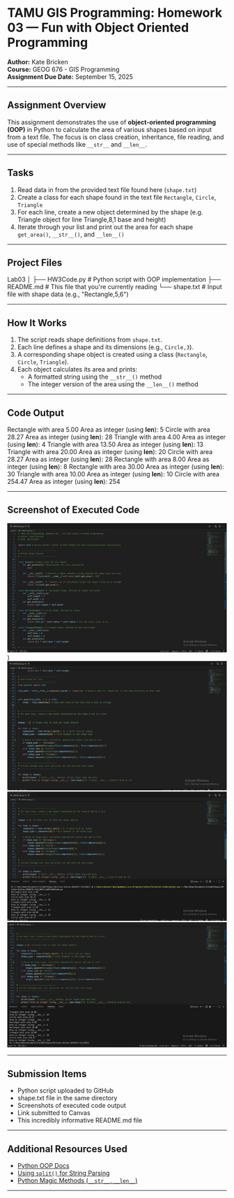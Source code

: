 # TAMU GIS Programming: Homework 03 — Fun with Object Oriented Programming

**Author:** Kate Bricken  
**Course:** GEOG 676 - GIS Programming  
**Assignment Due Date:** September 15, 2025  

---

## Assignment Overview

This assignment demonstrates the use of **object-oriented programming (OOP)** in Python to calculate the area of various shapes based on input from a text file. The focus is on class creation, inheritance, file reading, and use of special methods like `__str__` and `__len__`.

---

## Tasks

1. Read data in from the provided text file found here (`shape.txt`)  
2. Create a class for each shape found in the text file `Rectangle`, `Circle`, `Triangle`  
3. For each line, create a new object determined by the shape (e.g. Triangle object for line Triangle,8,1 base and height)
4. Iterate through your list and print out the area for each shape  `get_area()`, `__str__()`, and `__len__()`  

---

## Project Files
Lab03
│ 
├── HW3Code.py # Python script with OOP implementation
├── README.md # This file that you're currently reading
└── shape.txt # Input file with shape data (e.g., "Rectangle,5,6")


---

## How It Works

1. The script reads shape definitions from `shape.txt`.
2. Each line defines a shape and its dimensions (e.g., `Circle,3`).
3. A corresponding shape object is created using a class (`Rectangle`, `Circle`, `Triangle`).
4. Each object calculates its area and prints:
   - A formatted string using the `__str__()` method
   - The integer version of the area using the `__len__()` method

---

## Code Output
Rectangle with area 5.00
Area as integer (using __len__): 5
Circle with area 28.27
Area as integer (using __len__): 28
Triangle with area 4.00
Area as integer (using __len__): 4
Triangle with area 13.50
Area as integer (using __len__): 13
Triangle with area 20.00
Area as integer (using __len__): 20
Circle with area 28.27
Area as integer (using __len__): 28
Rectangle with area 8.00
Area as integer (using __len__): 8
Rectangle with area 30.00
Area as integer (using __len__): 30
Triangle with area 10.00
Area as integer (using __len__): 10
Circle with area 254.47
Area as integer (using __len__): 254

---

## Screenshot of Executed Code

![HW03 Screenshot #1](https://github.com/KTB2025/Bricken-Online-GEOG676-Fall2025/blob/main/Lab03/Bricken_GEOG676_HW3.png?raw=true)) 
![HW03 Screenshot #2](https://github.com/KTB2025/Bricken-Online-GEOG676-Fall2025/blob/main/Lab03/Bricken_GEOG676_HW3_2.png?raw=true)
![HW03 Screenshot #3](https://github.com/KTB2025/Bricken-Online-GEOG676-Fall2025/blob/main/Lab03/Bricken_GEOG676_HW3_3.png?raw=true)
![HW03 Screenshot #4](https://github.com/KTB2025/Bricken-Online-GEOG676-Fall2025/blob/main/Lab03/Bricken_GEOG676_HW3_4.png?raw=true)

---

## Submission Items

- Python script uploaded to GitHub
- shape.txt file in the same directory
- Screenshots of executed code output
- Link submitted to Canvas
- This incredibly informative README.md file

---

## Additional Resources Used

- [Python OOP Docs](https://docs.python.org/3/tutorial/classes.html)
- [Using `split()` for String Parsing](https://docs.python.org/3/library/stdtypes.html#str.split)
- [Python Magic Methods (`__str__`, `__len__`)](https://rszalski.github.io/magicmethods/)

---
